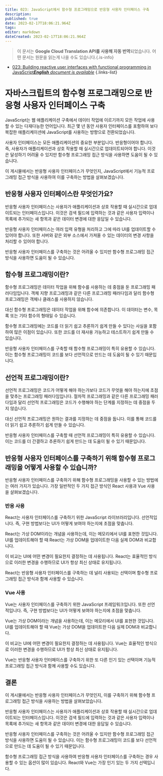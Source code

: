 ```yaml
---
title: 023: JavaScript에서 함수형 프로그래밍으로 반응형 사용자 인터페이스 구축
description: 
published: true
date: 2023-02-17T18:06:21.964Z
tags: 
editor: markdown
dateCreated: 2023-02-17T18:06:21.964Z
---
```


> 이 문서는 **Google Cloud Translation API를 사용해 자동 번역**되었습니다.
어떤 문서는 원문을 읽는게 나을 수도 있습니다.{.is-info}



- [023: Building reactive user interfaces with functional programming in JavaScript***English** document is available*](/en/Knowledge-base/Functional_JavaScript/Learning/023-building-reactive-user-interfaces-with-functional-programming-in-javascript)
{.links-list}


# 자바스크립트의 함수형 프로그래밍으로 반응형 사용자 인터페이스 구축

JavaScript는 웹 애플리케이션 구축에서 데이터 작업에 이르기까지 모든 작업에 사용할 수 있는 다재다능한 언어입니다. 최근 몇 년 동안 사용자 인터페이스를 포함하여 보다 복잡한 애플리케이션에 JavaScript를 사용하는 방향으로 전환되었습니다.

사용자 인터페이스는 모든 애플리케이션의 중요한 부분입니다. 반응형이어야 합니다. 즉, 사용자가 애플리케이션과 상호 작용할 때 실시간으로 업데이트되어야 합니다. 이것은 달성하기 어려울 수 있지만 함수형 프로그래밍 접근 방식을 사용하면 도움이 될 수 있습니다.

이 게시물에서는 반응형 사용자 인터페이스가 무엇인지, JavaScript에서 기능적 프로그래밍 접근 방식을 사용하여 이를 구축하는 방법을 살펴보겠습니다.

## 반응형 사용자 인터페이스란 무엇인가요?

반응형 사용자 인터페이스는 사용자가 애플리케이션과 상호 작용할 때 실시간으로 업데이트되는 인터페이스입니다. 이것은 검색 필드에 입력하는 것과 같은 사용자 입력이나 목록에 추가되는 새 항목과 같은 데이터 변경에 대한 응답일 수 있습니다.

반응형 사용자 인터페이스는 여러 입력 유형을 처리하고 그에 따라 UI를 업데이트할 수 있어야 합니다. 또한 서버와 같은 외부 소스에서 가져올 수 있는 데이터의 변경 사항을 처리할 수 있어야 합니다.

반응형 사용자 인터페이스를 구축하는 것은 어려울 수 있지만 함수형 프로그래밍 접근 방식을 사용하면 도움이 될 수 있습니다.

## 함수형 프로그래밍이란?

함수형 프로그래밍은 데이터 작업을 위해 함수를 사용하는 데 중점을 둔 프로그래밍 패러다임입니다. 객체 지향 프로그래밍과 같은 다른 프로그래밍 패러다임과 달리 함수형 프로그래밍은 객체나 클래스를 사용하지 않습니다.

대신 함수형 프로그래밍은 데이터 작업을 위해 함수에 의존합니다. 이 데이터는 변수, 목록 또는 기타 함수의 형태일 수 있습니다.

함수형 프로그래밍에는 코드를 더 읽기 쉽고 추론하기 쉽게 만들 수 있다는 사실을 포함하여 많은 이점이 있습니다. 또한 코드를 더 재사용 가능하고 테스트하기 쉽게 만들 수 있습니다.

반응형 사용자 인터페이스를 구축할 때 함수형 프로그래밍이 특히 유용할 수 있습니다. 이는 함수형 프로그래밍이 코드를 보다 선언적으로 만드는 데 도움이 될 수 있기 때문입니다.

## 선언적 프로그래밍이란?

선언적 프로그래밍은 코드가 어떻게 해야 하는가보다 코드가 무엇을 해야 하는지에 초점을 맞추는 프로그래밍 패러다임입니다. 절차적 프로그래밍과 같은 다른 프로그래밍 패러다임과 달리 선언적 프로그래밍은 코드가 수행해야 하는 단계를 지정하는 데 중점을 두지 않습니다.

대신 선언적 프로그래밍은 원하는 결과를 지정하는 데 중점을 둡니다. 이를 통해 코드를 더 읽기 쉽고 추론하기 쉽게 만들 수 있습니다.

반응형 사용자 인터페이스를 구축할 때 선언적 프로그래밍이 특히 유용할 수 있습니다. 이는 코드를 더 간결하고 추론하기 쉽게 만드는 데 도움이 될 수 있기 때문입니다.

## 반응형 사용자 인터페이스를 구축하기 위해 함수형 프로그래밍을 어떻게 사용할 수 있습니까?

반응형 사용자 인터페이스를 구축하기 위해 함수형 프로그래밍을 사용할 수 있는 방법에는 여러 가지가 있습니다. 가장 일반적인 두 가지 접근 방식인 React 사용과 Vue 사용을 살펴보겠습니다.

### 반응 사용

React는 사용자 인터페이스를 구축하기 위한 JavaScript 라이브러리입니다. 선언적입니다. 즉, 구현 방법보다는 UI가 어떻게 보여야 하는지에 초점을 맞춥니다.

React는 가상 DOM이라는 개념을 사용하는데, 이는 메모리에서 UI를 표현한 것입니다. UI를 업데이트해야 할 때 React는 가상 DOM을 업데이트한 다음 실제 DOM과 비교합니다.

이 비교는 UI에 어떤 변경이 필요한지 결정하는 데 사용됩니다. React는 효율적인 방식으로 이러한 변경을 수행하므로 UI가 항상 최신 상태로 유지됩니다.

React는 반응형 사용자 인터페이스를 구축하는 데 널리 사용되는 선택이며 함수형 프로그래밍 접근 방식과 함께 사용할 수 있습니다.

### Vue 사용

Vue는 사용자 인터페이스를 구축하기 위한 JavaScript 프레임워크입니다. 또한 선언적입니다. 즉, 구현 방법보다는 UI가 어떻게 보여야 하는지에 초점을 맞춥니다.

Vue는 가상 DOM이라는 개념을 사용하는데, 이는 메모리에서 UI를 표현한 것입니다. UI를 업데이트해야 할 때 Vue는 가상 DOM을 업데이트한 다음 실제 DOM과 비교합니다.

이 비교는 UI에 어떤 변경이 필요한지 결정하는 데 사용됩니다. Vue는 효율적인 방식으로 이러한 변경을 수행하므로 UI가 항상 최신 상태로 유지됩니다.

Vue는 반응형 사용자 인터페이스를 구축하기 위한 또 다른 인기 있는 선택이며 기능적 프로그래밍 접근 방식과 함께 사용할 수도 있습니다.

## 결론

이 게시물에서는 반응형 사용자 인터페이스가 무엇인지, 이를 구축하기 위해 함수형 프로그래밍 접근 방식을 사용하는 방법을 살펴보았습니다.

반응형 사용자 인터페이스는 사용자가 애플리케이션과 상호 작용할 때 실시간으로 업데이트되는 인터페이스입니다. 이것은 검색 필드에 입력하는 것과 같은 사용자 입력이나 목록에 추가되는 새 항목과 같은 데이터 변경에 대한 응답일 수 있습니다.

반응형 사용자 인터페이스를 구축하는 것은 어려울 수 있지만 함수형 프로그래밍 접근 방식을 사용하면 도움이 될 수 있습니다. 이는 함수형 프로그래밍이 코드를 보다 선언적으로 만드는 데 도움이 될 수 있기 때문입니다.

함수형 프로그래밍 접근 방식을 사용하여 반응형 사용자 인터페이스를 구축하는 경우 사용할 수 있는 옵션이 많이 있습니다. React와 Vue는 가장 인기 있는 두 가지 선택입니다.